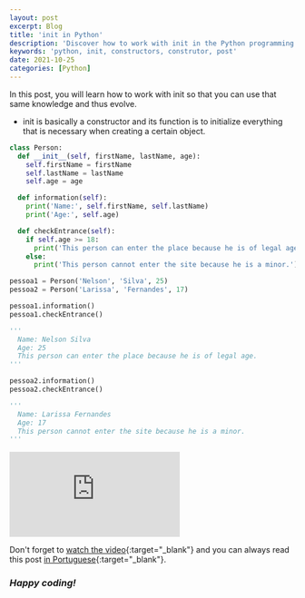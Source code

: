 ```yaml
---
layout: post
excerpt: Blog
title: 'init in Python'
description: 'Discover how to work with init in the Python programming language. Get answers to your questions with the theory and examples presented.'
keywords: 'python, init, constructors, construtor, post'
date: 2021-10-25
categories: [Python]
---
```


In this post, you will learn how to work with init so that you can use that same knowledge and thus evolve.

- init is basically a constructor and its function is to initialize everything that is necessary when creating a certain object.

```python
class Person:
  def __init__(self, firstName, lastName, age):
    self.firstName = firstName
    self.lastName = lastName
    self.age = age

  def information(self):
    print('Name:', self.firstName, self.lastName)
    print('Age:', self.age)

  def checkEntrance(self):
    if self.age >= 18:
      print('This person can enter the place because he is of legal age.')
    else:
      print('This person cannot enter the site because he is a minor.')

pessoa1 = Person('Nelson', 'Silva', 25)
pessoa2 = Person('Larissa', 'Fernandes', 17)

pessoa1.information()
pessoa1.checkEntrance()

'''
  Name: Nelson Silva
  Age: 25
  This person can enter the place because he is of legal age.
'''

pessoa2.information()
pessoa2.checkEntrance()

'''
  Name: Larissa Fernandes
  Age: 17
  This person cannot enter the site because he is a minor.
'''
```

<div class="video-container">
  <iframe src="https://www.youtube.com/embed/6a0ZhURjP6s" frameborder="0" allowfullscreen></iframe>
</div>

Don't forget to [watch the video](https://youtu.be/6a0ZhURjP6s){:target="\_blank"} and you can always read this post [in Portuguese](https://caffeinealgorithm.com/blog/20211025/init-em-python/){:target="\_blank"}.

### _Happy coding!_
